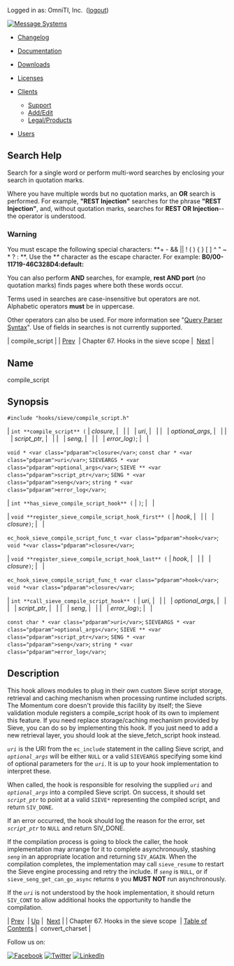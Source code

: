 Logged in as: OmniTI, Inc.  ([logout](https://support.messagesystems.com/logout.php))

[![Message Systems](https://support.messagesystems.com/images/ms-white205.png)](https://support.messagesystems.com/start.php) 

*   [Changelog](https://support.messagesystems.com/start.php?show=changelog)
*   [Documentation](https://support.messagesystems.com/docs/)
*   [Downloads](https://support.messagesystems.com/start.php)

*   [Licenses](https://support.messagesystems.com/license_summary.php)
*   <a href="">Clients</a>
    *   [Support](https://support.messagesystems.com/cs.php)
    *   [Add/Edit](https://support.messagesystems.com/edit_client.php)
    *   [Legal/Products](https://support.messagesystems.com/edit_products.php)
*   [Users](https://support.messagesystems.com/edit_customer.php)

## Search Help

Search for a single word or perform multi-word searches by enclosing your search in quotation marks.

Where you have multiple words but no quotation marks, an **OR** search is performed. For example, **"REST Injection"** searches for the phrase **"REST Injection"**, and, without quotation marks, searches for **REST OR Injection**--the operator is understood.

### Warning

You must escape the following special characters: **+ - && || ! ( ) { } [ ] ^ " ~ * ? : \**. Use the **\** character as the escape character. For example: **B0/00-11719-46C328D4\:default\:**

You can also perform **AND** searches, for example, **rest AND port** (no quotation marks) finds pages where both these words occur.

Terms used in searches are case-insensitive but operators are not. Alphabetic operators **must** be in uppercase.

Other operators can also be used. For more information see "[Query Parser Syntax](https://lucene.apache.org/core/old_versioned_docs/versions/3_0_0/queryparsersyntax.html)". Use of fields in searches is not currently supported.

| compile_script |
| [Prev](hooks.sieve.php)  | Chapter 67. Hooks in the sieve scope |  [Next](hooks.sieve.convert_charset.php) |

<a name="hooks.sieve.compile_script"></a>
## Name

compile_script

## Synopsis

`#include "hooks/sieve/compile_script.h"`

| `int **compile_script** (` | <var class="pdparam">closure</var>, |   |
|   | <var class="pdparam">uri</var>, |   |
|   | <var class="pdparam">optional_args</var>, |   |
|   | <var class="pdparam">script_ptr</var>, |   |
|   | <var class="pdparam">seng</var>, |   |
|   | <var class="pdparam">error_log</var>`)`; |   |

`void * <var class="pdparam">closure</var>`;
`const char * <var class="pdparam">uri</var>`;
`SIEVEARGS * <var class="pdparam">optional_args</var>`;
`SIEVE ** <var class="pdparam">script_ptr</var>`;
`SENG * <var class="pdparam">seng</var>`;
`string * <var class="pdparam">error_log</var>`;

| `int **has_sieve_compile_script_hook** (` | `)`; |   |

| `void **register_sieve_compile_script_hook_first** (` | <var class="pdparam">hook</var>, |   |
|   | <var class="pdparam">closure</var>`)`; |   |

`ec_hook_sieve_compile_script_func_t <var class="pdparam">hook</var>`;
`void *<var class="pdparam">closure</var>`;

| `void **register_sieve_compile_script_hook_last** (` | <var class="pdparam">hook</var>, |   |
|   | <var class="pdparam">closure</var>`)`; |   |

`ec_hook_sieve_compile_script_func_t <var class="pdparam">hook</var>`;
`void *<var class="pdparam">closure</var>`;

| `int **call_sieve_compile_script_hook** (` | <var class="pdparam">uri</var>, |   |
|   | <var class="pdparam">optional_args</var>, |   |
|   | <var class="pdparam">script_ptr</var>, |   |
|   | <var class="pdparam">seng</var>, |   |
|   | <var class="pdparam">error_log</var>`)`; |   |

`const char * <var class="pdparam">uri</var>`;
`SIEVEARGS * <var class="pdparam">optional_args</var>`;
`SIEVE ** <var class="pdparam">script_ptr</var>`;
`SENG * <var class="pdparam">seng</var>`;
`string * <var class="pdparam">error_log</var>`;<a name="idp10458160"></a>
## Description

This hook allows modules to plug in their own custom Sieve script storage, retrieval and caching mechanism when processing runtime included scripts. The Momentum core doesn't provide this facility by itself; the Sieve validation module registers a compile_script hook of its own to implement this feature. If you need replace storage/caching mechanism provided by Sieve, you can do so by implementing this hook. If you just need to add a new retrieval layer, you should look at the sieve_fetch_script hook instead.

*`uri`* is the URI from the `ec_include` statement in the calling Sieve script, and *`optional_args`* will be either `NULL` or a valid `SIEVEARGS` specifying some kind of optional parameters for the *`uri`*. It is up to your hook implementation to interpret these.

When called, the hook is responsible for resolving the supplied *`uri`* and *`optional_args`* into a compiled Sieve script. On success, it should set *`script_ptr`* to point at a valid `SIEVE*` representing the compiled script, and return `SIV_DONE`.

If an error occurred, the hook should log the reason for the error, set *`script_ptr`* to `NULL` and return SIV_DONE.

If the compilation process is going to block the caller, the hook implementation may arrange for it to complete asynchronously, stashing *`seng`* in an appropriate location and returning `SIV_AGAIN`. When the compilation completes, the implementation may call `sieve_resume` to restart the Sieve engine processing and retry the include. If *`seng`* is `NULL`, or if `sieve_seng_get_can_go_async` returns `0` you **MUST NOT**     run asynchronously.

If the *`uri`* is not understood by the hook implementation, it should return `SIV_CONT` to allow additional hooks the opportunity to handle the compilation.

| [Prev](hooks.sieve.php)  | [Up](hooks.sieve.php) |  [Next](hooks.sieve.convert_charset.php) |
| Chapter 67. Hooks in the sieve scope  | [Table of Contents](index.php) |  convert_charset |

Follow us on:

[![Facebook](https://support.messagesystems.com/images/icon-facebook.png)](http://www.facebook.com/messagesystems) [![Twitter](https://support.messagesystems.com/images/icon-twitter.png)](http://twitter.com/#!/MessageSystems) [![LinkedIn](https://support.messagesystems.com/images/icon-linkedin.png)](http://www.linkedin.com/company/message-systems)